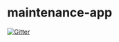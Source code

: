 # maintenance-app

[![Gitter](https://badges.gitter.im/dhis2/maintenance-app.svg)](https://gitter.im/dhis2/maintenance-app?utm_source=badge&utm_medium=badge&utm_campaign=pr-badge&utm_content=badge)